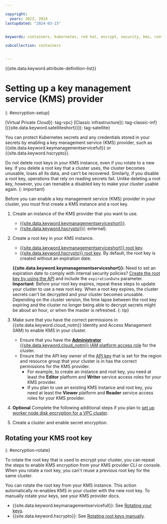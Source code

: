 ```yaml
---

copyright: 
  years: 2023, 2024
lastupdated: "2024-03-15"


keywords: containers, kubernetes, red hat, encrypt, security, kms, root key, crk

subcollection: containers


---
```


{{site.data.keyword.attribute-definition-list}}

# Setting up a key management service (KMS) provider
{: #encryption-setup}


[Virtual Private Cloud]{: tag-vpc} [Classic infrastructure]{: tag-classic-inf} [{{site.data.keyword.satelliteshort}}]{: tag-satellite}

You can protect Kubernetes secrets and any credentials stored in your secrets by enabling a key management service (KMS) provider, such as {{site.data.keyword.keymanagementservicefull}} or {{site.data.keyword.hscrypto}}.



Do not delete root keys in your KMS instance, even if you rotate to a new key. If you delete a root key that a cluster uses, the cluster becomes unusable, loses all its data, and can't be recovered. Similarly, if you disable a root key, operations that rely on reading secrets fail. Unlike deleting a root key, however, you can reenable a disabled key to make your cluster usable again.
{: important}

Before you can enable a key management service (KMS) provider in your cluster, you must first create a KMS instance and a root key. 

1. Create an instance of the KMS provider that you want to use.
    - [{{site.data.keyword.keymanagementserviceshort}}](/docs/key-protect?topic=key-protect-provision#provision).
    - [{{site.data.keyword.hscrypto}}](https://cloud.ibm.com/catalog/services/hyper-protect-crypto-services){: external}.

1. Create a root key in your KMS instance.
    - [{{site.data.keyword.keymanagementserviceshort}} root key](/docs/key-protect?topic=key-protect-create-root-keys#create-root-keys).
    - [{{site.data.keyword.hscrypto}} root key](/docs/hs-crypto?topic=hs-crypto-create-root-keys). By default, the root key is created without an expiration date.

    **{{site.data.keyword.keymanagementserviceshort}}:** Need to set an expiration date to comply with internal security policies? [Create the root key by using the API](/docs/key-protect?topic=key-protect-create-root-keys&interface=api#create-root-key-api) and include the `expirationDate` parameter. **Important**: Before your root key expires, repeat these steps to update your cluster to use a new root key. When a root key expires, the cluster secrets can't be decrypted and your cluster becomes unusable. Depending on the cluster version, the time lapse between the root key expiring and the cluster no longer being able to decrypt secrets might be about an hour, or when the master is refreshed.
    {: tip}

1. Make sure that you have the correct permissions in {{site.data.keyword.cloud_notm}} Identity and Access Management (IAM) to enable KMS in your cluster.
    * Ensure that you have the [**Administrator** {{site.data.keyword.cloud_notm}} IAM platform access role](/docs/containers?topic=containers-iam-platform-access-roles) for the cluster.
    * Ensure that the API key owner of the [API key](/docs/containers?topic=containers-iam-platform-access-roles) that is set for the region and resource group that your cluster is in has the correct permissions for the KMS provider.
        * For example, to create an instance and root key, you need at least the **Editor** platform and **Writer** service access roles for your KMS provider.
        * If you plan to use an existing KMS instance and root key, you need at least the **Viewer** platform and **Reader** service access roles for your KMS provider.

1. **Optional** Complete the following additional steps if you plan to [set up worker node disk encryption for a VPC cluster](/docs/containers?topic=containers-encryption-vpc-worker-disks).

1. Create a cluster and enable secret encryption.

## Rotating your KMS root key
{: #encryption-rotate}

To rotate the root key that is used to encrypt your cluster, you can repeat the steps to enable KMS encryption from your KMS provider CLI or console. When you rotate a root key, you can't reuse a previous root key for the same cluster.

You can rotate the root key from your KMS instance. This action automatically re-enables KMS in your cluster with the new root key. To manually rotate your keys, see your KMS provider docs.

* {{site.data.keyword.keymanagementservicefull}}: See [Rotating your keys](/docs/key-protect?topic=key-protect-getting-started-tutorial#get-started-next-steps-best-practices-key-rotate).
* {{site.data.keyword.hscrypto}}: See [Rotating root keys manually](/docs/hs-crypto?topic=hs-crypto-rotate-keys).



